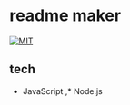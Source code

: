  # readme maker
[![MIT](https://img.shields.io/badge/license-MIT-blue)](https://opensource.org/licenses/MIT)
## tech 
* JavaScript ,* Node.js     